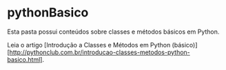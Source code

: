 # pythonBasico

Esta pasta possui conteúdos sobre classes e métodos básicos em Python.

Leia o artigo [Introdução a Classes e Métodos em Python (básico)][http://pythonclub.com.br/introducao-classes-metodos-python-basico.html].